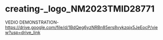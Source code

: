 # creating-_logo_NM2023TMID28771
VEDIO DEMONSTRATION-https://drive.google.com/file/d/1BdQeg6yzNRBn85ers8vykzqjx5JeEocP/view?usp=drive_link
